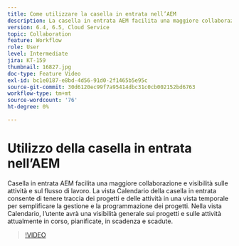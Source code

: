 ```yaml
---
title: Come utilizzare la casella in entrata nell’AEM
description: La casella in entrata AEM facilita una maggiore collaborazione e visibilità sulle attività e sul flusso di lavoro.
version: 6.4, 6.5, Cloud Service
topic: Collaboration
feature: Workflow
role: User
level: Intermediate
jira: KT-159
thumbnail: 16827.jpg
doc-type: Feature Video
exl-id: bc1e0187-e8bd-4d56-91d0-2f1465b5e95c
source-git-commit: 30d6120ec99f7a95414dbc31c0cb002152bd6763
workflow-type: tm+mt
source-wordcount: '76'
ht-degree: 0%

---
```


# Utilizzo della casella in entrata nell’AEM

Casella in entrata AEM facilita una maggiore collaborazione e visibilità sulle attività e sul flusso di lavoro. La vista Calendario della casella in entrata consente di tenere traccia dei progetti e delle attività in una vista temporale per semplificare la gestione e la programmazione dei progetti. Nella vista Calendario, l’utente avrà una visibilità generale sui progetti e sulle attività attualmente in corso, pianificate, in scadenza e scadute.

>[!VIDEO](https://video.tv.adobe.com/v/16827?quality=12&learn=on)
